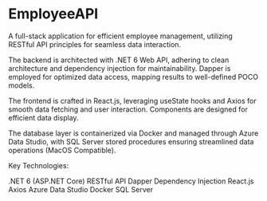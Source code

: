 # EmployeeAPI

A full-stack application for efficient employee management, utilizing RESTful API principles for seamless data interaction. 

The backend is architected with .NET 6 Web API, adhering to clean architecture and dependency injection for maintainability. Dapper is employed for optimized data access, mapping results to well-defined POCO models.

The frontend is crafted in React.js, leveraging useState hooks and Axios for smooth data fetching and user interaction. Components are designed for efficient data display.

The database layer is containerized via Docker and managed through Azure Data Studio, with SQL Server stored procedures ensuring streamlined data operations (MacOS Compatible).

Key Technologies:

.NET 6 (ASP.NET Core)
RESTful API
Dapper
Dependency Injection
React.js
Axios
Azure Data Studio
Docker
SQL Server
